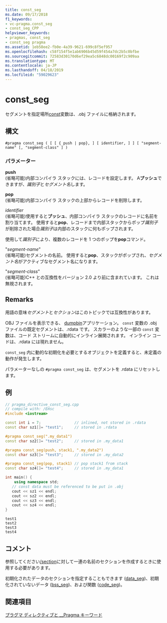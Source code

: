 ```yaml
---
title: const_seg
ms.date: 09/17/2018
f1_keywords:
- vc-pragma.const_seg
- const_seg_CPP
helpviewer_keywords:
- pragmas, const_seg
- const_seg pragma
ms.assetid: 1eb58ee2-fb0e-4a39-9621-699c8f5ef957
ms.openlocfilehash: c58f154f5e1ab6906b45d59f454a7dc2b5c0bfbe
ms.sourcegitcommit: 72583d30170d6ef29ea5c6848dc00169f2c909aa
ms.translationtype: MT
ms.contentlocale: ja-JP
ms.lasthandoff: 04/18/2019
ms.locfileid: "59029623"
---
```

# <a name="constseg"></a>const_seg
セグメントを指定場所[const](../cpp/const-cpp.md)変数は、.obj ファイルに格納されます。

## <a name="syntax"></a>構文

```
#pragma const_seg ( [ [ { push | pop}, ] [ identifier, ] ] [ "segment-name" [, "segment-class" ] )
```

### <a name="parameters"></a>パラメーター

**push**<br/>
(省略可能)内部コンパイラ スタックには、レコードを設定します。 A**プッシュ**できますが、*識別子*と*セグメント名*します。

**pop**<br/>
(省略可能)内部コンパイラ スタックの上部からレコードを削除します。

*identifier*<br/>
(省略可能)使用すると**プッシュ**、内部コンパイラ スタックのレコードに名前を割り当てます。 使用すると**pop**、レコードまで内部スタックからポップ*識別子*が削除された場合*識別子*は内部のスタックに何もポップされます。

使用して*識別子*により、複数のレコードを 1 つのポップを**pop**コマンド。

"*segment-name*"<br/>
(省略可能)セグメントの名前。 使用すると**pop**、スタックがポップされ、*セグメント名*がアクティブなセグメント名になります。

"*segment-class*"<br/>
(省略可能)C++ との互換性をバージョン 2.0 より前に含まれています。 これは無視されます。

## <a name="remarks"></a>Remarks

用語の意味*セグメント*と*セクション*はこのトピックでは互換性があります。

OBJ ファイルを表示できる、 [dumpbin](../build/reference/dumpbin-command-line.md)アプリケーション。 `const` 変数の .obj ファイルの既定セグメントは、.rdata です。 スカラーのような一部の `const` 変数は、コード ストリームに自動的にインライン展開されます。 インライン コードは、.rdata には現れません。

`const_seg` 内に動的な初期化を必要とするオブジェクトを定義すると、未定義の動作が発生します。

パラメーターなしの `#pragma const_seg` は、セグメントを .rdata にリセットします。

## <a name="example"></a>例

```cpp
// pragma_directive_const_seg.cpp
// compile with: /EHsc
#include <iostream>

const int i = 7;               // inlined, not stored in .rdata
const char sz1[]= "test1";     // stored in .rdata

#pragma const_seg(".my_data1")
const char sz2[]= "test2";     // stored in .my_data1

#pragma const_seg(push, stack1, ".my_data2")
const char sz3[]= "test3";     // stored in .my_data2

#pragma const_seg(pop, stack1) // pop stack1 from stack
const char sz4[]= "test4";     // stored in .my_data1

int main() {
    using namespace std;
   // const data must be referenced to be put in .obj
   cout << sz1 << endl;
   cout << sz2 << endl;
   cout << sz3 << endl;
   cout << sz4 << endl;
}
```

```Output
test1
test2
test3
test4
```

## <a name="comments"></a>コメント

参照してください[/section](../build/reference/section-specify-section-attributes.md)に対して一連の名前のセクションを作成するときに使用する必要があります。

初期化されたデータのセクションを指定することもできます ([data_seg](../preprocessor/data-seg.md))、初期化されていないデータ ([bss_seg](../preprocessor/bss-seg.md))、および関数 ([code_seg](../preprocessor/code-seg.md))。

## <a name="see-also"></a>関連項目

[プラグマ ディレクティブと __Pragma キーワード](../preprocessor/pragma-directives-and-the-pragma-keyword.md)